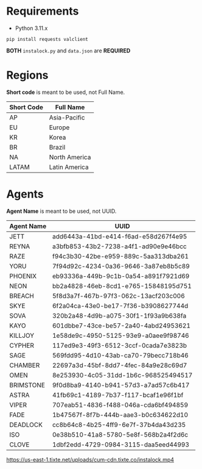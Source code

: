 # Requirements
- Python 3.11.x
```
pip install requests valclient
```
**BOTH** `instalock.py` and `data.json` are **REQUIRED**

# Regions
**Short code** is meant to be used, not Full Name.

| Short Code | Full Name |
| ------ | ------ |
| AP | Asia-Pacific |
| EU | Europe |
| KR | Korea |
| BR | Brazil |
| NA | North America |
| LATAM | Latin America |

# Agents
**Agent Name** is meant to be used, not UUID.

| Agent Name | UUID                                  |
|------------|---------------------------------------|
| JETT       | add6443a-41bd-e414-f6ad-e58d267f4e95 |
| REYNA      | a3bfb853-43b2-7238-a4f1-ad90e9e46bcc |
| RAZE       | f94c3b30-42be-e959-889c-5aa313dba261 |
| YORU       | 7f94d92c-4234-0a36-9646-3a87eb8b5c89 |
| PHOENIX    | eb93336a-449b-9c1b-0a54-a891f7921d69 |
| NEON       | bb2a4828-46eb-8cd1-e765-15848195d751 |
| BREACH     | 5f8d3a7f-467b-97f3-062c-13acf203c006 |
| SKYE       | 6f2a04ca-43e0-be17-7f36-b3908627744d |
| SOVA       | 320b2a48-4d9b-a075-30f1-1f93a9b638fa |
| KAYO       | 601dbbe7-43ce-be57-2a40-4abd24953621 |
| KILLJOY    | 1e58de9c-4950-5125-93e9-a0aee9f98746 |
| CYPHER     | 117ed9e3-49f3-6512-3ccf-0cada7e3823b |
| SAGE       | 569fdd95-4d10-43ab-ca70-79becc718b46 |
| CHAMBER    | 22697a3d-45bf-8dd7-4fec-84a9e28c69d7 |
| OMEN       | 8e253930-4c05-31dd-1b6c-968525494517 |
| BRIMSTONE  | 9f0d8ba9-4140-b941-57d3-a7ad57c6b417 |
| ASTRA      | 41fb69c1-4189-7b37-f117-bcaf1e96f1bf |
| VIPER      | 707eab51-4836-f488-046a-cda6bf494859 |
| FADE       | 1b47567f-8f7b-444b-aae3-b0c634622d10 |
| DEADLOCK   | cc8b64c8-4b25-4ff9-6e7f-37b4da43d235 |
| ISO        | 0e38b510-41a8-5780-5e8f-568b2a4f2d6c |
| CLOVE      | 1dbf2edd-4729-0984-3115-daa5eed44993 |

https://us-east-1.tixte.net/uploads/cum-cdn.tixte.co/instalock.mp4

